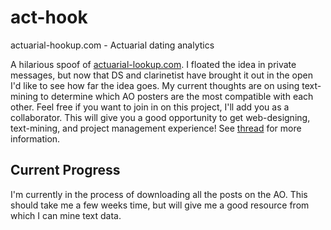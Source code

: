 act-hook
========

actuarial-hookup.com - Actuarial dating analytics

A hilarious spoof of [actuarial-lookup.com](http://www.actuarialoutpost.com/actuarial_discussion_forum/showthread.php?t=262572). I floated the idea in private messages, but now that DS and clarinetist have brought it out in the open I'd like to see how far the idea goes. My current thoughts are on using text-mining to determine which AO posters are the most compatible with each other. Feel free if you want to join in on this project, I'll add you as a collaborator. This will give you a good opportunity to get web-designing, text-mining, and project management experience! See [thread](http://www.actuarialoutpost.com/actuarial_discussion_forum/showthread.php?t=271505) for more information.

## Current Progress

I'm currently in the process of downloading all the posts on the AO. This should take me a few weeks time, but will give me a good resource from which I can mine text data.
